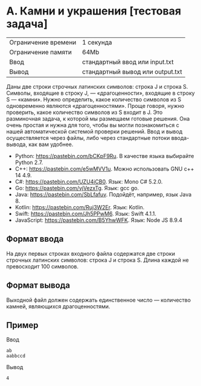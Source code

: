 # A. Камни и украшения [тестовая задача]
|                       |                                   |
| ---                   | ---                               |
| Ограничение времени	| 1 секунда                         |
| Ограничение памяти    |	64Mb                            |
| Ввод	                | стандартный ввод или input.txt    |
| Вывод	                | стандартный вывод или output.txt  |

Даны две строки строчных латинских символов: строка J и строка S. Символы, входящие в строку J, — «драгоценности», входящие в строку S — «камни». Нужно определить, какое количество символов из S одновременно являются «драгоценностями». Проще говоря, нужно проверить, какое количество символов из S входит в J.
Это разминочная задача, к которой мы размещаем готовые решения. Она очень простая и нужна для того, чтобы вы могли познакомиться с нашей автоматической системой проверки решений. Ввод и вывод осуществляется через файлы, либо через стандартные потоки ввода-вывода, как вам удобнее.
- Python: https://pastebin.com/bCKpF9Ru. В качестве языка выбирайте Python 2.7.
- C++: https://pastebin.com/e5wMVV1u. Можно использовать GNU c++ 14 4.9.
- C#: https://pastebin.com/UZU4iCB0. Язык: Mono C# 5.2.0.
- Go: https://pastebin.com/vjVezxTg. Язык: gcc go.
- Java: https://pastebin.com/SbLfafuv. Подойдёт, например, язык Java 8.
- Kotlin: https://pastebin.com/Ruj3W2Er. Язык: Kotlin.
- Swift: https://pastebin.com/Jh5PPwM6. Язык: Swift 4.1.1.
- JavaScript: https://pastebin.com/B5YhwWFK. Язык: Node JS 8.9.4

## Формат ввода
На двух первых строках входного файла содержатся две строки строчных латинских символов: строка J и строка S. Длина каждой не превосходит 100 символов.
## Формат вывода
Выходной файл должен содержать единственное число — количество камней, являющихся драгоценностями.
## Пример
Ввод
```text
ab
aabbccd
```
Вывод
```text
4
```
